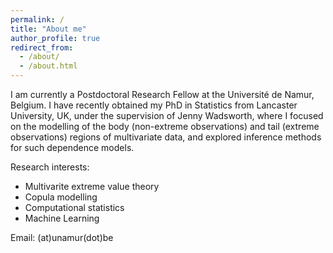 ```yaml
---
permalink: /
title: "About me"
author_profile: true
redirect_from: 
  - /about/
  - /about.html
---
```


I am currently a Postdoctoral Research Fellow at the Université de Namur, Belgium. I have recently obtained my PhD in Statistics from Lancaster University, UK, under the supervision of Jenny Wadsworth, where I focused on the modelling of the body (non-extreme observations) and tail (extreme observations) regions of multivariate data, and explored inference methods for such dependence models.

Research interests:
  - Multivarite extreme value theory
  - Copula modelling
  - Computational statistics
  - Machine Learning

Email: (at)unamur(dot)be